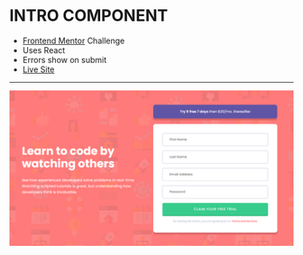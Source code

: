 # INTRO COMPONENT
- [Frontend Mentor](https://www.frontendmentor.io/) Challenge
- Uses React
- Errors show on submit
- [Live Site](https://fancy-sfogliatella-6610da.netlify.app/)
---
![screenshot](image.png)